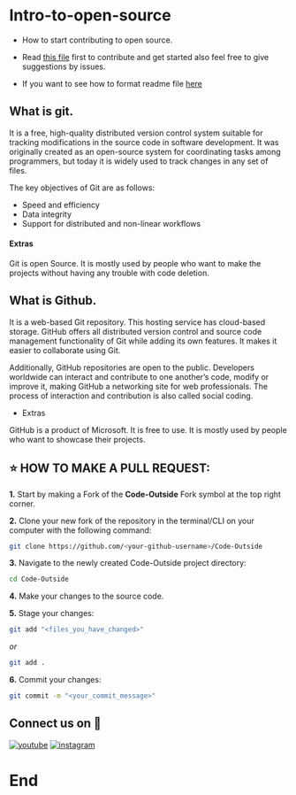 # Intro-to-open-source

- How to start contributing to open source.

- Read [this file](https://github.com/Code-Outside/Intro-to-open-source/blob/main/CONTRIBUTING.md) first to contribute and get started also feel free to give suggestions by issues.

- If you want to see how to format readme file [here](https://docs.github.com/en/get-started/writing-on-github/getting-started-with-writing-and-formatting-on-github/basic-writing-and-formatting-syntax)

## What is git.

It is a free, high-quality distributed version control system suitable for tracking modifications in the source code in software development. It was originally created as an open-source system for coordinating tasks among programmers, but today it is widely used to track changes in any set of files.

The key objectives of Git are as follows:

- Speed and efficiency
- Data integrity
- Support for distributed and non-linear workflows


#### Extras

Git is open Source. It is mostly used by people who want to make the projects without having any trouble with code deletion.

## What is Github.

It is a web-based Git repository. This hosting service has cloud-based storage. GitHub offers all distributed version control and source code management functionality of Git while adding its own features. It makes it easier to collaborate using Git.

Additionally, GitHub repositories are open to the public. Developers worldwide can interact and contribute to one another’s code, modify or improve it, making GitHub a networking site for web professionals. The process of interaction and contribution is also called social coding.

- Extras

GitHub is a product of Microsoft. It is free to use. It is mostly used by people who want to showcase their projects.

## ⭐ HOW TO MAKE A PULL REQUEST:

**1.** Start by making a Fork of the **Code-Outside** Fork symbol at the top right corner.

**2.** Clone your new fork of the repository in the terminal/CLI on your computer with the following command:

```bash
git clone https://github.com/<your-github-username>/Code-Outside
```

**3.** Navigate to the newly created Code-Outside project directory:

```bash
cd Code-Outside
```


**4.** Make your changes to the source code.

**5.** Stage your changes:

```bash
git add "<files_you_have_changed>"
```
_or_

```bash
git add .
```

**6.** Commit your changes:

```bash
git commit -m "<your_commit_message>"
```

## Connect us on 🔗

[![youtube](https://img.shields.io/badge/youtube-fff?style=for-the-badge&logo=youtube&logoColor=red)](https://www.youtube.com/channel/UCxsMWEhnzCy85UDsxir66Yw)
[![instagram](https://img.shields.io/badge/instagram-0A66C2?style=for-the-badge&logo=instagram&logoColor=white)](https://www.instagram.com/code.outside/)

# End
